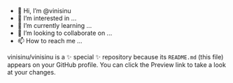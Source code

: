 - 👋 Hi, I’m @vinisinu
- 👀 I’m interested in ...
- 🌱 I’m currently learning ...
- 💞️ I’m looking to collaborate on ...
- 📫 How to reach me ...

vinisinu/vinisinu is a ✨ special ✨ repository because its `README.md` (this file) appears on your GitHub profile.
You can click the Preview link to take a look at your changes.

